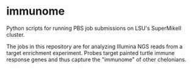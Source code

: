 immunome
========
Python scripts for running PBS job submissions on LSU's SuperMikeII cluster.

The jobs in this repository are for analyzing Illumina NGS reads from a target enrichment experiment. Probes target painted turtle immune response genes and thus capture the "immunome" of other chelonians.
